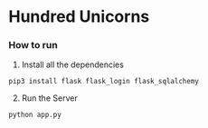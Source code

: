 # Hundred Unicorns

### How to run
1. Install all the dependencies 
```
pip3 install flask flask_login flask_sqlalchemy
```

2. Run the Server
```
python app.py
```
